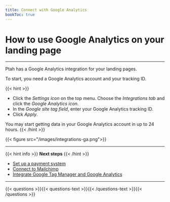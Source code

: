 ```yaml
---
title: Connect with Google Analytics
bookToc: true
---
```


# How to use Google Analytics on your landing page
***

Ptah has a Google Analytics integration for your landing pages.

To start, you need a Google Analytics account and your tracking ID.

{{< hint >}}
- Click the *Settings icon* on the top menu. Choose the *Integrations tab* and click the *Google Analytics icon*.
- In the *Google site tag field*, enter your Google Analytics tracking ID.
- Click *Apply*.

You may start getting data in your Google Analytics account in up to 24 hours.
{{< /hint >}}

{{< figure src="/images/integrations-ga.png">}}

***

{{< hint info >}}
**Next steps**
{{< /hint >}}

- [Set up a payment system](/docs/payments/)
- [Connect to Mailchimp](/docs/integrations-mailchimp/)
- [Integrate Google Tag Manager and Google Analytics](/docs/integrations-gt/)

***

{{< questions >}}{{< questions-text >}}{{< /questions-text >}}{{< /questions >}}